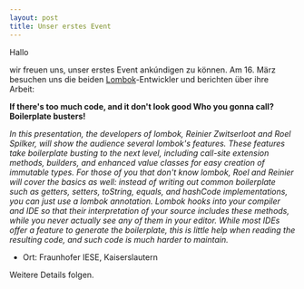 ```yaml
---
layout: post
title: Unser erstes Event
---
```


Hallo 

wir freuen uns, unser erstes Event ankúndigen zu können. Am 16. März besuchen uns die beiden [Lombok](http://projectlombok.org/)-Entwickler und berichten über ihre Arbeit:

**If there's too much code, and it don't look good Who you gonna call? Boilerplate busters!**

*In this presentation, the developers of lombok, Reinier Zwitserloot and Roel Spilker, will show the audience several lombok's features. These features take boilerplate busting to the next level, including call-site extension methods, builders, and enhanced value classes for easy creation of immutable types. For those of you that don't know lombok, Roel and Reinier will cover the basics as well: instead of writing out common boilerplate such as getters, setters, toString, equals, and hashCode implementations, you can just use a lombok annotation. Lombok hooks into your compiler and IDE so that their interpretation of your source includes these methods, while you never actually see any of them in your editor. While most IDEs offer a feature to generate the boilerplate, this is little help when reading the resulting code, and such code is much harder to maintain.*

* Ort: Fraunhofer IESE, Kaiserslautern

Weitere Details folgen. 
